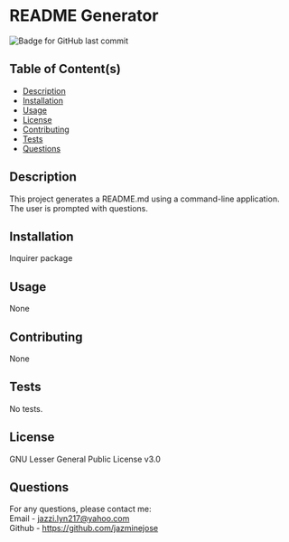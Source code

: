 # README Generator
  ![Badge for GitHub last commit](https://img.shields.io/github/last-commit/jazminejose/GoodREADME?style=flat&logo=appveyor)

## Table of Content(s)

- [Description](#description)
- [Installation](#installation)
- [Usage](#usage)
- [License](#license)
- [Contributing](#contributing)
- [Tests](#tests)
- [Questions](#questions)

## Description
This project generates a README.md using a command-line application.  The user is prompted with questions.

## Installation
Inquirer package

## Usage
None

## Contributing
None

## Tests
No tests.

## License
GNU Lesser General Public License v3.0

## Questions
For any questions, please contact me:<br>
Email - jazzi.lyn217@yahoo.com<br>
Github - https://github.com/jazminejose<br>


